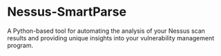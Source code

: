 # Nessus-SmartParse
A Python-based tool for automating the analysis of your Nessus scan results and providing unique insights into your vulnerability management program.
